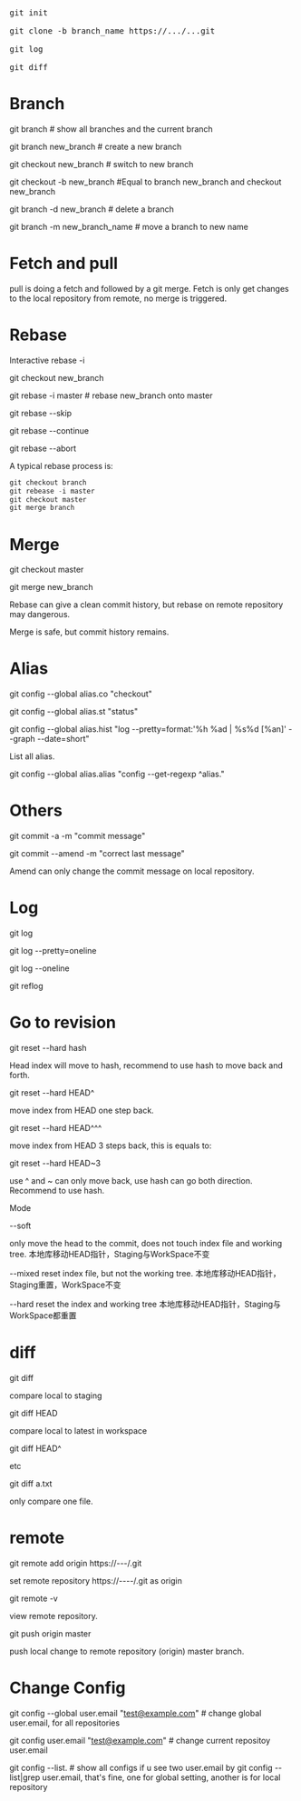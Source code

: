 
<pre>
git init

git clone -b branch_name https://.../...git
  
git log

git diff
</pre>


# Branch
git branch      # show all branches and the current branch

git branch new_branch         # create a new branch

git checkout new_branch        # switch to new branch

git checkout -b new_branch       #Equal to branch new_branch and checkout new_branch

git branch -d new_branch       # delete a branch

git branch -m new_branch_name    # move a branch to new name



# Fetch and pull
pull is doing a fetch and followed by a git merge. 
Fetch is only get changes to the local repository from remote, no merge is triggered.


# Rebase
Interactive rebase -i

git checkout new_branch

git rebase -i master        # rebase new_branch onto master

git rebase --skip

git rebase --continue

git rebase --abort


A typical rebase process is:
```python
git checkout branch
git rebease -i master
git checkout master
git merge branch
```



# Merge

git checkout master

git merge new_branch     


Rebase can give a clean commit history, but rebase on remote repository may dangerous.

Merge is safe, but commit history remains.



# Alias
git config --global alias.co "checkout"

git config --global alias.st "status"

git config --global alias.hist "log --pretty=format:'%h %ad | %s%d [%an]' --graph --date=short"


List all alias.

git config --global alias.alias "config --get-regexp ^alias\."


# Others
git commit -a -m "commit message" 

git commit --amend -m "correct last message"

Amend can only change the commit message on local repository. 

# Log
git log

git log --pretty=oneline

git log --oneline

git reflog


# Go to revision
git reset --hard hash
  
  Head index will move to hash, recommend to use hash to move back and forth.

git reset --hard HEAD^

move index from HEAD one step back.

git reset --hard HEAD^^^

move index from HEAD 3 steps back, this is equals to:

git reset --hard HEAD~3

use ^ and ~ can only move back, use hash can go both direction. Recommend to use hash.


Mode

--soft

only move the head to the commit, does not touch index file and working tree. 本地库移动HEAD指针，Staging与WorkSpace不变

--mixed
reset index file, but not the working tree. 本地库移动HEAD指针，Staging重置，WorkSpace不变

--hard
reset the index and working tree 本地库移动HEAD指针，Staging与WorkSpace都重置


# diff
git diff

compare local to staging

git diff HEAD

compare local to latest in workspace

git diff HEAD^

etc

git diff a.txt

only compare one file.

# remote

git remote add origin https://---/.git 

set remote repository https://----/.git as origin

git remote -v

view remote repository.

git push origin master

push local change to remote repository (origin) master branch.

# Change Config

git config --global user.email "test@example.com" # change global user.email, for all repositories

git config user.email "test@example.com"  # change current repositoy user.email

git config --list. # show all configs
if u see two user.email by git config --list|grep user.email, that's fine, one for global setting, another is for local repository


